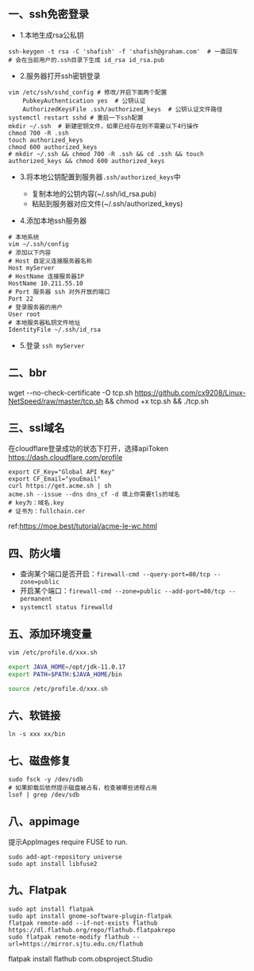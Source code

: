 ## 一、ssh免密登录
- 1.本地生成rsa公私钥
```shell
ssh-keygen -t rsa -C 'shafish' -f 'shafish@graham.com'  # 一直回车
# 会在当前用户的.ssh目录下生成 id_rsa id_rsa.pub
```
- 2.服务器打开ssh密钥登录
```shell
vim /etc/ssh/sshd_config # 修改/开启下面两个配置
    PubkeyAuthentication yes  # 公钥认证
    AuthorizedKeysFile .ssh/authorized_keys  # 公钥认证文件路径
systemctl restart sshd # 重启一下ssh配置
mkdir ~/.ssh  # 新建密钥文件，如果已经存在则不需要以下4行操作
chmod 700 -R .ssh
touch authorized_keys
chmod 600 authorized_keys
# mkdir ~/.ssh && chmod 700 -R .ssh && cd .ssh && touch authorized_keys && chmod 600 authorized_keys
```
- 3.将本地公钥配置到服务器`.ssh/authorized_keys`中
    - 复制本地的公钥内容(~/.ssh/id_rsa.pub)
    - 粘贴到服务器对应文件(~/.ssh/authorized_keys)

- 4.添加本地ssh服务器
```shell
# 本地系统
vim ~/.ssh/config
# 添加以下内容
# Host 自定义连接服务器名称
Host myServer
# HostName 连接服务器IP
HostName 10.211.55.10
# Port 服务器 ssh 对外开放的端口
Port 22
# 登录服务器的用户
User root
# 本地服务器私钥文件地址
IdentityFile ~/.ssh/id_rsa
```
- 5.登录
`ssh myServer`

## 二、bbr
wget --no-check-certificate -O tcp.sh https://github.com/cx9208/Linux-NetSpeed/raw/master/tcp.sh && chmod +x tcp.sh && ./tcp.sh

## 三、ssl域名
在cloudflare登录成功的状态下打开，选择apiToken
https://dash.cloudflare.com/profile

```shell
export CF_Key="Global API Key"
export CF_Email="youEmail"
curl https://get.acme.sh | sh
acme.sh --issue --dns dns_cf -d 填上你需要tls的域名
# key为：域名.key
# 证书为：fullchain.cer
```

ref:https://moe.best/tutorial/acme-le-wc.html

## 四、防火墙
- 查询某个端口是否开启：`firewall-cmd --query-port=80/tcp --zone=public`
- 开启某个端口：`firewall-cmd --zone=public --add-port=80/tcp --permanent`
- `systemctl status firewalld`

## 五、添加环境变量
``` sh
vim /etc/profile.d/xxx.sh
```
``` sh
export JAVA_HOME=/opt/jdk-11.0.17
export PATH=$PATH:$JAVA_HOME/bin
```
``` sh
source /etc/profile.d/xxx.sh
```

## 六、软链接
``` shell
ln -s xxx xx/bin
```

## 七、磁盘修复
``` shell
sudo fsck -y /dev/sdb
# 如果卸载后依然提示磁盘被占有，检查被哪些进程占用
lsof | grep /dev/sdb
```

## 八、appimage
提示AppImages require FUSE to run.
``` shell
sudo add-apt-repository universe
sudo apt install libfuse2
```

## 九、Flatpak
```
sudo apt install flatpak
sudo apt install gnome-software-plugin-flatpak
flatpak remote-add --if-not-exists flathub https://dl.flathub.org/repo/flathub.flatpakrepo
sudo flatpak remote-modify flathub --url=https://mirror.sjtu.edu.cn/flathub
```
flatpak install flathub com.obsproject.Studio